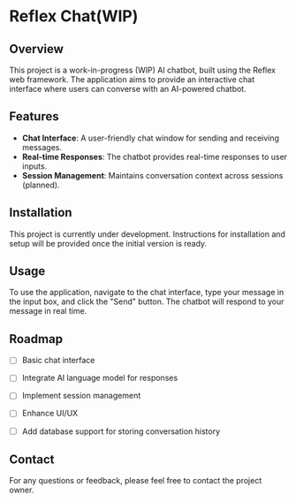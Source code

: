 # Reflex Chat(WIP)

## Overview

This project is a work-in-progress (WIP) AI chatbot, built using the Reflex
web framework. The application aims to provide an interactive chat interface
where users can converse with an AI-powered chatbot.

## Features

- **Chat Interface**: A user-friendly chat window for sending and receiving messages.
- **Real-time Responses**: The chatbot provides real-time responses to user inputs.
- **Session Management**: Maintains conversation context across sessions (planned).

## Installation

This project is currently under development. Instructions for installation and
setup will be provided once the initial version is ready.

## Usage

To use the application, navigate to the chat interface, type your message in the
input box, and click the "Send" button. The chatbot will respond to your message
in real time.

## Roadmap

- [ ] Basic chat interface
- [ ] Integrate AI language model for responses
- [ ] Implement session management
- [ ] Enhance UI/UX
- [ ] Add database support for storing conversation history


## Contact

For any questions or feedback, please feel free to contact the project owner.

